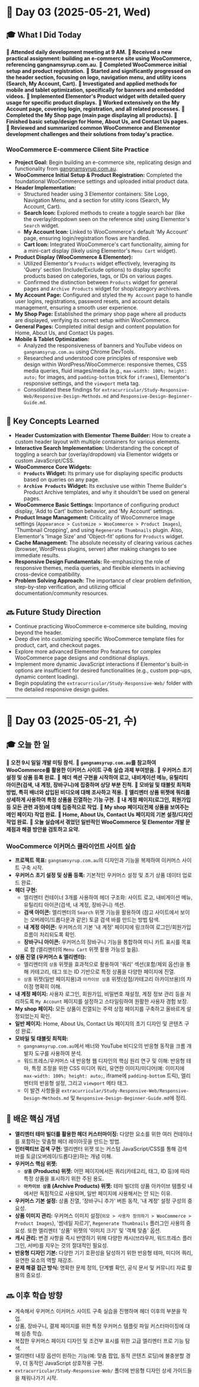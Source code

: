 # 📅 Day 03 (2025-05-21, Wed)

## 🎓 What I Did Today

**📌 Attended daily development meeting at 9 AM.**
**📌 Received a new practical assignment: building an e-commerce site using WooCommerce, referencing gangnamsyrup.com.au.**
**📌 Completed WooCommerce initial setup and product registration.**
**📌 Started and significantly progressed on the header section, focusing on logo, navigation menu, and utility icons (Search, My Account, Cart).**
**📌 Investigated and applied methods for mobile and tablet optimization, specifically for banners and embedded videos.**
**📌 Implemented Elementor's Product widget with detailed query usage for specific product displays.**
**📌 Worked extensively on the My Account page, covering login, registration, and all related processes.**
**📌 Completed the My Shop page (main page displaying all products).**
**📌 Finished basic setup/design for Home, About Us, and Contact Us pages.**
**📌 Reviewed and summarized common WooCommerce and Elementor development challenges and their solutions from today's practice.**

### WooCommerce E-commerce Client Site Practice
- **Project Goal:** Begin building an e-commerce site, replicating design and functionality from [gangnamsyrup.com.au](https://gangnamsyrup.com.au/).
- **WooCommerce Initial Setup & Product Registration:** Completed the foundational WooCommerce settings and uploaded initial product data.
- **Header Implementation:**
    - Structured header using 3 Elementor containers: Site Logo, Navigation Menu, and a section for utility icons (Search, My Account, Cart).
    - **Search Icon:** Explored methods to create a toggle search bar (like the overlay/dropdown seen on the reference site) using Elementor's `Search` widget.
    - **My Account Icon:** Linked to WooCommerce's default 'My Account' page, ensuring login/registration flows are handled.
    - **Cart Icon:** Integrated WooCommerce's cart functionality, aiming for a mini-cart display (likely using Elementor's `Menu Cart` widget).
- **Product Display (WooCommerce & Elementor):**
    - Utilized Elementor's `Products` widget effectively, leveraging its 'Query' section (Include/Exclude options) to display specific products based on categories, tags, or IDs on various pages.
    - Confirmed the distinction between `Products` widget for general pages and `Archive Products` widget for shop/category archives.
- **My Account Page:** Configured and styled the `My Account` page to handle user logins, registrations, password resets, and account details management, ensuring a smooth user experience.
- **My Shop Page:** Established the primary shop page where all products are displayed, verifying its correct setup within WooCommerce.
- **General Pages:** Completed initial design and content population for Home, About Us, and Contact Us pages.
- **Mobile & Tablet Optimization:**
    - Analyzed the responsiveness of banners and YouTube videos on `gangnamsyrup.com.au` using Chrome DevTools.
    - Researched and understood core principles of responsive web design within WordPress/WooCommerce: responsive themes, CSS media queries, fluid images/media (e.g., `max-width: 100%; height: auto;` for images, and `padding-bottom` trick for `iframes`), Elementor's responsive settings, and the `viewport` meta tag.
    - Consolidated these findings for `extracurricular/Study-Responsive-Web/Responsive-Design-Methods.md` and `Responsive-Design-Beginner-Guide.md`.

## 🧠 Key Concepts Learned

- **Header Customization with Elementor Theme Builder:** How to create a custom header layout with multiple containers for various elements.
- **Interactive Search Implementation:** Understanding the concept of toggling a search bar (overlay/dropdown) via Elementor widgets or custom JavaScript/CSS.
- **WooCommerce Core Widgets:**
    - **`Products` Widget:** Its primary use for displaying specific products based on queries on any page.
    - **`Archive Products` Widget:** Its exclusive use within Theme Builder's Product Archive templates, and why it shouldn't be used on general pages.
- **WooCommerce Basic Settings:** Importance of configuring product display, 'Add to Cart' button behavior, and 'My Account' settings.
- **Product Image Management:** Criticality of WooCommerce image settings (`Appearance > Customize > WooCommerce > Product Images`), 'Thumbnail Cropping', and using `Regenerate Thumbnails` plugin. Also, Elementor's 'Image Size' and 'Object-fit' options for `Products` widget.
- **Cache Management:** The absolute necessity of clearing various caches (browser, WordPress plugins, server) after making changes to see immediate results.
- **Responsive Design Fundamentals:** Re-emphasizing the role of responsive themes, media queries, and flexible elements in achieving cross-device compatibility.
- **Problem Solving Approach:** The importance of clear problem definition, step-by-step verification, and utilizing official documentation/community resources.

## 🔜 Future Study Direction

- Continue practicing WooCommerce e-commerce site building, moving beyond the header.
- Deep dive into customizing specific WooCommerce template files for product, cart, and checkout pages.
- Explore more advanced Elementor Pro features for complex WooCommerce page designs and conditional displays.
- Implement more dynamic JavaScript interactions if Elementor's built-in options are insufficient for desired functionalities (e.g., custom pop-ups, dynamic content loading).
- Begin populating the `extracurricular/Study-Responsive-Web/` folder with the detailed responsive design guides.

---

# 📅 Day 03 (2025-05-21, 수)

## 🎓 오늘 한 일

**📌 오전 9시 일일 개발 미팅 참석.**
**📌 `gangnamsyrup.com.au`를 참고하여 WooCommerce를 활용한 이커머스 사이트 구축 실습 과제 부여받음.**
**📌 우커머스 초기 설정 및 상품 등록 완료.**
**📌 헤더 섹션 구현을 시작하여 로고, 내비게이션 메뉴, 유틸리티 아이콘(검색, 내 계정, 장바구니)에 집중하며 상당 부분 진척.**
**📌 모바일 및 태블릿 최적화 방법, 특히 배너와 삽입된 비디오에 대해 조사하고 적용.**
**📌 엘리멘터 상품 위젯에 쿼리를 상세하게 사용하여 특정 상품을 진열하는 기능 구현.**
**📌 내 계정 페이지(로그인, 회원가입 등 모든 관련 과정)에 대해 집중적으로 작업.**
**📌 My shop 페이지(전체 상품을 보여주는 메인 페이지) 작업 완료.**
**📌 Home, About Us, Contact Us 페이지의 기본 설정/디자인 작업 완료.**
**📌 오늘 실습에서 겪었던 일반적인 WooCommerce 및 Elementor 개발 문제점과 해결 방안을 검토하고 요약.**

### WooCommerce 이커머스 클라이언트 사이트 실습
- **프로젝트 목표:** `gangnamsyrup.com.au`의 디자인과 기능을 복제하여 이커머스 사이트 구축 시작.
- **우커머스 초기 설정 및 상품 등록:** 기본적인 우커머스 설정 및 초기 상품 데이터 업로드 완료.
- **헤더 구현:**
    - 엘리멘터 컨테이너 3개를 사용하여 헤더 구조화: 사이트 로고, 내비게이션 메뉴, 유틸리티 아이콘(검색, 내 계정, 장바구니) 섹션.
    - **검색 아이콘:** 엘리멘터의 `Search` 위젯 기능을 활용하여 (참고 사이트에서 보이는 오버레이/드롭다운과 같은) 토글 검색 바를 만드는 방법 탐색.
    - **내 계정 아이콘:** 우커머스의 기본 '내 계정' 페이지에 링크하여 로그인/회원가입 흐름이 처리되도록 확인.
    - **장바구니 아이콘:** 우커머스의 장바구니 기능을 통합하여 미니 카트 표시를 목표로 함 (엘리멘터의 `Menu Cart` 위젯 활용 가능성 높음).
- **상품 진열 (우커머스 & 엘리멘터):**
    - 엘리멘터의 `상품` 위젯을 효과적으로 활용하여 '쿼리' 섹션(포함/제외 옵션)을 통해 카테고리, 태그 또는 ID 기반으로 특정 상품을 다양한 페이지에 진열.
    - `상품` 위젯(일반 페이지용)과 `아카이브 상품` 위젯(상점/카테고리 아카이브용)의 차이점 명확히 이해.
- **내 계정 페이지:** 사용자 로그인, 회원가입, 비밀번호 재설정, 계정 정보 관리 등을 처리하도록 `My Account` 페이지를 설정하고 스타일링하여 원활한 사용자 경험 보장.
- **My shop 페이지:** 모든 상품이 진열되는 주력 상점 페이지를 구축하고 올바르게 설정되었는지 확인.
- **일반 페이지:** Home, About Us, Contact Us 페이지의 초기 디자인 및 콘텐츠 구성 완료.
- **모바일 및 태블릿 최적화:**
    - `gangnamsyrup.com.au`에서 배너와 YouTube 비디오의 반응형 동작을 크롬 개발자 도구를 사용하여 분석.
    - 워드프레스/우커머스 내 반응형 웹 디자인의 핵심 원리 연구 및 이해: 반응형 테마, 특정 조정을 위한 CSS 미디어 쿼리, 유연한 이미지/미디어(예: 이미지에 `max-width: 100%; height: auto;`, iframe에 `padding-bottom` 트릭), 엘리멘터의 반응형 설정, 그리고 `viewport` 메타 태그.
    - 이 발견 사항들을 `extracurricular/Study-Responsive-Web/Responsive-Design-Methods.md` 및 `Responsive-Design-Beginner-Guide.md`에 정리.

## 🧠 배운 핵심 개념

- **엘리멘터 테마 빌더를 활용한 헤더 커스터마이징:** 다양한 요소를 위한 여러 컨테이너를 포함하는 맞춤형 헤더 레이아웃을 만드는 방법.
- **인터랙티브 검색 구현:** 엘리멘터 위젯 또는 커스텀 JavaScript/CSS를 통해 검색 바를 토글(오버레이/드롭다운)하는 개념 이해.
- **우커머스 핵심 위젯:**
    - **`상품` (Products) 위젯:** 어떤 페이지에서든 쿼리(카테고리, 태그, ID 등)에 따라 특정 상품을 표시하기 위한 주된 용도.
    - **`아카이브 상품` (Archive Products) 위젯:** 테마 빌더의 상품 아카이브 템플릿 내에서만 독점적으로 사용되며, 일반 페이지에 사용해서는 안 되는 이유.
- **우커머스 기본 설정:** 상품 진열, '장바구니 추가' 버튼 동작, '내 계정' 설정 구성의 중요성.
- **상품 이미지 관리:** 우커머스 이미지 설정(`외모 > 사용자 정의하기 > WooCommerce > Product Images`), '썸네일 자르기', `Regenerate Thumbnails` 플러그인 사용의 중요성. 또한 엘리멘터 '상품' 위젯의 '이미지 크기' 및 '객체 맞춤' 옵션.
- **캐시 관리:** 변경 사항을 즉시 반영하기 위해 다양한 캐시(브라우저, 워드프레스 플러그인, 서버)를 지우는 것의 절대적인 필요성.
- **반응형 디자인 기본:** 다양한 기기 호환성을 달성하기 위한 반응형 테마, 미디어 쿼리, 유연한 요소의 역할 재강조.
- **문제 해결 접근 방식:** 명확한 문제 정의, 단계별 확인, 공식 문서 및 커뮤니티 자료 활용의 중요성.

## 🔜 이후 학습 방향

- 계속해서 우커머스 이커머스 사이트 구축 실습을 진행하며 헤더 이후의 부분을 작업.
- 상품, 장바구니, 결제 페이지를 위한 특정 우커머스 템플릿 파일 커스터마이징에 대해 심층 학습.
- 복잡한 우커머스 페이지 디자인 및 조건부 표시를 위한 고급 엘리멘터 프로 기능 탐색.
- 엘리멘터 내장 옵션이 원하는 기능(예: 맞춤 팝업, 동적 콘텐츠 로딩)에 불충분할 경우, 더 동적인 JavaScript 상호작용 구현.
- `extracurricular/Study-Responsive-Web/` 폴더에 반응형 디자인 상세 가이드들을 채워나가기 시작.
